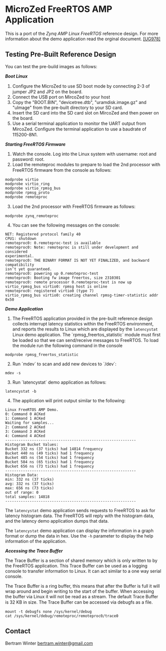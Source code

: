 MicroZed FreeRTOS AMP Application
======

This is a port of the *Zynq AMP Linux FreeRTOS* reference design. For more information about the demo application read the orginal document. [\[UG978\]](http://www.xilinx.com/support/documentation/sw_manuals/petalinux2013_04/ug978-petalinux-zynq-amp.pdf)

Testing Pre-Built Reference Design
-----

You can test the pre-build images as follows:

***Boot Linux***

1. Conﬁgure the MicroZed to use SD boot mode by connecting 2-3 of jumper JP2 and JP2 on the board.
2. Connect the USB port on MircoZed to your host
3. Copy the "BOOT.BIN", "devicetree.dtb", "uramdisk.image.gz" and "uImage" from the pre-built directory to your SD card.
4. Insert the SD card into the SD card slot on MircoZed and then power on the board.
5. Use a serial terminal application to monitor the UART output from MircoZed. Conﬁgure the terminal application to use a baudrate of 115200-8N1.

***Starting FreeRTOS Firmware***

1. Watch the console. Log into the Linux system with username: root and password: root.
2. Load the remoteproc modules to prepare to load the 2nd processor with FreeRTOS ﬁrmware from the console as follows:

```
modprobe virtio
modprobe virtio_ring
modprobe virtio_rpmsg_bus
modprobe rpmsg_proto
modprobe remoteproc
```

3. Load the 2nd processor with FreeRTOS ﬁrmware as follows:

```
modprobe zynq_remoteproc
```

4. You can see the following messages on the console:

```
NET: Registered protocol family 40
CPU1: shutdown
remoteproc0: 0.remoteproc-test is available
remoteproc0: Note: remoteproc is still under development and considered
experimental.
remoteproc0: THE BINARY FORMAT IS NOT YET FINALIZED, and backward compatibility
isn’t yet guaranteed.
remoteproc0: powering up 0.remoteproc-test
remoteproc0: Booting fw image freertos, size 2310301
remoteproc0: remote processor 0.remoteproc-test is now up
virtio_rpmsg_bus virtio0: rpmsg host is online
remoteproc0: registered virtio0 (type 7)
virtio_rpmsg_bus virtio0: creating channel rpmsg-timer-statistic addr 0x50
```

***Demo Application***

1. The FreeRTOS application provided in the pre-built reference design collects interrupt latency statistics within the FreeRTOS environment, and reports the results to Linux which are displayed by the `latencystat` Linux demo application. The ´rpmsg_freertos_statistic´ module must ﬁrst be loaded so that we can send/receive messages to FreeRTOS. To load the module run the following command in the console

```
modprobe rpmsg_freertos_statistic
```

2. Run ´mdev´ to scan and add new devices to ´/dev´:

```
mdev -s
```

3. Run ´latencystat´ demo application as follows:

```
latencystat -b
```

4. The application will print output similar to the following:

```
Linux FreeRTOS AMP Demo.
0: Command 0 ACKed
1: Command 1 ACKed
Waiting for samples...
2: Command 2 ACKed
3: Command 3 ACKed
4: Command 4 ACKed
-----------------------------------------------------------
Histogram Bucket Values:
Bucket 332 ns (37 ticks) had 14814 frequency
Bucket 440 ns (49 ticks) had 1 frequency
Bucket 485 ns (54 ticks) had 1 frequency
Bucket 584 ns (65 ticks) had 1 frequency
Bucket 656 ns (73 ticks) had 1 frequency
-----------------------------------------------------------
Histogram Data:
min: 332 ns (37 ticks)
avg: 332 ns (37 ticks)
max: 656 ns (73 ticks)
out of range: 0
total samples: 14818
-----------------------------------------------------------
```

The `latencystat` demo application sends requests to FreeRTOS to ask for latency histogram data. The FreeRTOS will reply with the histogram data, and the latency demo application dumps that data.

The `latencystat` demo application can display the information in a graph format or dump the data in hex. Use the `-h` parameter to display the help information of the application.

***Accessing the Trace Buffer*** 

The Trace Buffer is a section of shared memory which is only written to by the FreeRTOS application. This Trace Buffer can be used as a logging console to transfer information to Linux. It can act similar to a one way serial console.

The Trace Buffer is a ring buffer, this means that after the Buffer is full it will wrap around and begin writing to the start of the buffer. When accessing the buffer via Linux it will not be read as a stream. The default Trace Buffer is 32 KB in size. The Trace Buffer can be accessed via debugfs as a ﬁle.

```
mount -t debugfs none /sys/kernel/debug
cat /sys/kernel/debug/remoteproc/remoteproc0/trace0
```

Contact
------
Bertram Winter
bertram.winter@gmail.com
